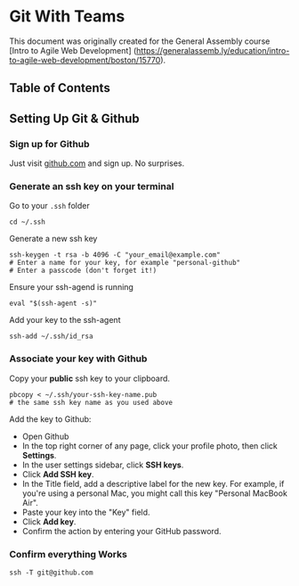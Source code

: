 # Git With Teams

This document was originally created for the General Assembly course [Intro to Agile Web Development] (https://generalassemb.ly/education/intro-to-agile-web-development/boston/15770).

## Table of Contents


## Setting Up Git & Github

### Sign up for Github

Just visit [github.com](http://github.com) and sign up. No surprises.

### Generate an ssh key on your terminal

Go to your `.ssh` folder

```
cd ~/.ssh
```

Generate a new ssh key

```
ssh-keygen -t rsa -b 4096 -C "your_email@example.com"
# Enter a name for your key, for example "personal-github"
# Enter a passcode (don't forget it!)
```

Ensure your ssh-agend is running

```
eval "$(ssh-agent -s)"
```

Add your key to the ssh-agent

```
ssh-add ~/.ssh/id_rsa
```

### Associate your key with Github

Copy your **public** ssh key to your clipboard.

```
pbcopy < ~/.ssh/your-ssh-key-name.pub
# the same ssh key name as you used above
```

Add the key to Github:

- Open Github
- In the top right corner of any page, click your profile photo, then click **Settings**.
- In the user settings sidebar, click **SSH keys**.
- Click **Add SSH key**.
- In the Title field, add a descriptive label for the new key. For example, if you're using a personal Mac, you might call this key "Personal MacBook Air".
- Paste your key into the "Key" field.
- Click **Add key**.
- Confirm the action by entering your GitHub password.

### Confirm everything Works

```
ssh -T git@github.com
```
